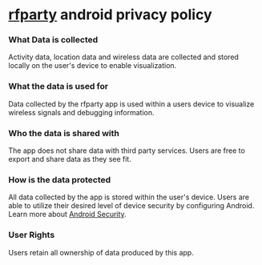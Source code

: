 # [rfparty](https://www.dataparty.xyz/#rfparty) android privacy policy

### What Data is collected

Activity data, location data and wireless data are collected and stored locally on the user's device to enable visualization.

### What the data is used for

Data collected by the rfparty app is used within a users device to visualize wireless signals and debugging information.

### Who the data is shared with

The app does not share data with third party services. Users are free to export and share data as they see fit.

### How is the data protected

All data collected by the app is stored within the user's device. Users are able to utilize their desired level of device security by configuring Android. Learn more about [Android Security](https://www.android.com/safety/).

### User Rights

Users retain all ownership of data produced by this app.
